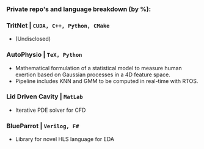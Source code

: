 ### Private repo's and language breakdown (by %):

### TritNet | `CUDA, C++, Python, CMake`
-  (Undisclosed)
  
### AutoPhysio | `TeX, Python`
- Mathematical formulation of a statistical model to measure human exertion based on Gaussian processes in a 4D feature space.
- Pipeline includes KNN and GMM to be computed in real-time with RTOS.


### Lid Driven Cavity | `MatLab`
- Iterative PDE solver for CFD

### BlueParrot | `Verilog, F#`
- Library for novel HLS language for EDA


<!--
**ryanjakecherian/ryanjakecherian** is a ✨ _special_ ✨ repository because its `README.md` (this file) appears on your GitHub profile.

Here are some ideas to get you started:

- 🔭 I’m currently working on ...
- 🌱 I’m currently learning ...
- 👯 I’m looking to collaborate on ...
- 🤔 I’m looking for help with ...
- 💬 Ask me about ...
- 📫 How to reach me: ...
- 😄 Pronouns: ...
- ⚡ Fun fact: ...
-->
